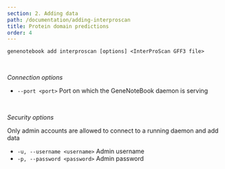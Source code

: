 ```yaml
---
section: 2. Adding data
path: /documentation/adding-interproscan
title: Protein domain predictions
order: 4
---
```

```
genenotebook add interproscan [options] <InterProScan GFF3 file>
```

<br/>

_Connection options_
- `--port <port>` Port on which the GeneNoteBook daemon is serving

<br/>

_Security options_

Only admin accounts are allowed to connect to a running daemon and add data

- `-u, --username <username>` Admin username
- `-p, --password <password>` Admin password